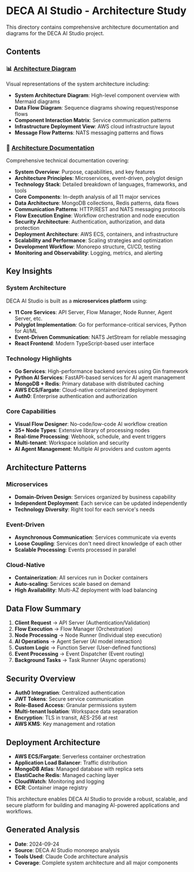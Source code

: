 # DECA AI Studio - Architecture Study

This directory contains comprehensive architecture documentation and diagrams for the DECA AI Studio project.

## Contents

### 📊 [Architecture Diagram](./architecture-diagram.md)
Visual representations of the system architecture including:
- **System Architecture Diagram**: High-level component overview with Mermaid diagrams
- **Data Flow Diagram**: Sequence diagrams showing request/response flows
- **Component Interaction Matrix**: Service communication patterns
- **Infrastructure Deployment View**: AWS cloud infrastructure layout
- **Message Flow Patterns**: NATS messaging patterns and flows

### 📖 [Architecture Documentation](./architecture-documentation.md)
Comprehensive technical documentation covering:
- **System Overview**: Purpose, capabilities, and key features
- **Architecture Principles**: Microservices, event-driven, polyglot design
- **Technology Stack**: Detailed breakdown of languages, frameworks, and tools
- **Core Components**: In-depth analysis of all 11 major services
- **Data Architecture**: MongoDB collections, Redis patterns, data flows
- **Communication Patterns**: HTTP/REST and NATS messaging protocols
- **Flow Execution Engine**: Workflow orchestration and node execution
- **Security Architecture**: Authentication, authorization, and data protection
- **Deployment Architecture**: AWS ECS, containers, and infrastructure
- **Scalability and Performance**: Scaling strategies and optimization
- **Development Workflow**: Monorepo structure, CI/CD, testing
- **Monitoring and Observability**: Logging, metrics, and alerting

## Key Insights

### System Architecture
DECA AI Studio is built as a **microservices platform** using:
- **11 Core Services**: API Server, Flow Manager, Node Runner, Agent Server, etc.
- **Polyglot Implementation**: Go for performance-critical services, Python for AI/ML
- **Event-Driven Communication**: NATS JetStream for reliable messaging
- **React Frontend**: Modern TypeScript-based user interface

### Technology Highlights
- **Go Services**: High-performance backend services using Gin framework
- **Python AI Services**: FastAPI-based services for AI agent management
- **MongoDB + Redis**: Primary database with distributed caching
- **AWS ECS/Fargate**: Cloud-native containerized deployment
- **Auth0**: Enterprise authentication and authorization

### Core Capabilities
- **Visual Flow Designer**: No-code/low-code AI workflow creation
- **35+ Node Types**: Extensive library of processing nodes
- **Real-time Processing**: Webhook, schedule, and event triggers
- **Multi-tenant**: Workspace isolation and security
- **AI Agent Management**: Multiple AI providers and custom agents

## Architecture Patterns

### Microservices
- **Domain-Driven Design**: Services organized by business capability
- **Independent Deployment**: Each service can be updated independently
- **Technology Diversity**: Right tool for each service's needs

### Event-Driven
- **Asynchronous Communication**: Services communicate via events
- **Loose Coupling**: Services don't need direct knowledge of each other
- **Scalable Processing**: Events processed in parallel

### Cloud-Native
- **Containerization**: All services run in Docker containers
- **Auto-scaling**: Services scale based on demand
- **High Availability**: Multi-AZ deployment with load balancing

## Data Flow Summary

1. **Client Request** → API Server (Authentication/Validation)
2. **Flow Execution** → Flow Manager (Orchestration)
3. **Node Processing** → Node Runner (Individual step execution)
4. **AI Operations** → Agent Server (AI model interaction)
5. **Custom Logic** → Function Server (User-defined functions)
6. **Event Processing** → Event Dispatcher (Event routing)
7. **Background Tasks** → Task Runner (Async operations)

## Security Overview

- **Auth0 Integration**: Centralized authentication
- **JWT Tokens**: Secure service communication
- **Role-Based Access**: Granular permissions system
- **Multi-tenant Isolation**: Workspace data separation
- **Encryption**: TLS in transit, AES-256 at rest
- **AWS KMS**: Key management and rotation

## Deployment Architecture

- **AWS ECS/Fargate**: Serverless container orchestration
- **Application Load Balancer**: Traffic distribution
- **MongoDB Atlas**: Managed database with replica sets
- **ElastiCache Redis**: Managed caching layer
- **CloudWatch**: Monitoring and logging
- **ECR**: Container image registry

This architecture enables DECA AI Studio to provide a robust, scalable, and secure platform for building and managing AI-powered applications and workflows.

## Generated Analysis
- **Date**: 2024-09-24
- **Source**: DECA AI Studio monorepo analysis
- **Tools Used**: Claude Code architecture analysis
- **Coverage**: Complete system architecture and all major components